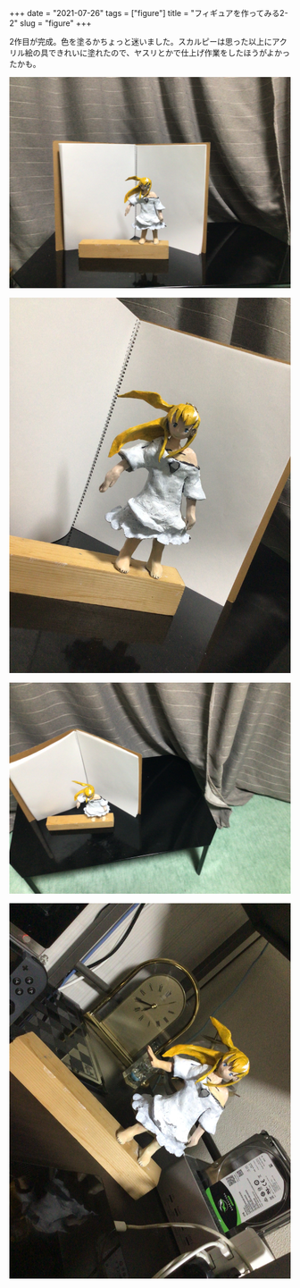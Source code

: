 +++
date = "2021-07-26"
tags = ["figure"]
title = "フィギュアを作ってみる2-2"
slug = "figure"
+++

2作目が完成。色を塗るかちょっと迷いました。スカルピーは思った以上にアクリル絵の具できれいに塗れたので、ヤスリとかで仕上げ作業をしたほうがよかったかも。


<a href="https://raw.githubusercontent.com/syui/img/master/other/figure_make_14.jpg"><img src="https://raw.githubusercontent.com/syui/img/master/other/figure_make_14.jpg" alt="ai-figure"/></a>

<a href="https://raw.githubusercontent.com/syui/img/master/other/figure_make_15.jpg"><img src="https://raw.githubusercontent.com/syui/img/master/other/figure_make_15.jpg" alt="ai-figure"/></a>

<a href="https://raw.githubusercontent.com/syui/img/master/other/figure_make_16.jpg"><img src="https://raw.githubusercontent.com/syui/img/master/other/figure_make_16.jpg" alt="ai-figure"/></a>

<a href="https://raw.githubusercontent.com/syui/img/master/other/figure_make_17.jpg"><img src="https://raw.githubusercontent.com/syui/img/master/other/figure_make_17.jpg" alt="ai-figure"/></a>

